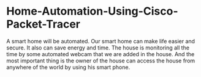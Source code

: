 # Home-Automation-Using-Cisco-Packet-Tracer

A smart home will be automated. Our smart home can make life easier and secure. It also can save energy and time. The house is monitoring all the time by some automated webcam that we are added in the house. And the most important thing is the owner of the house can access the house from anywhere of the world by using his smart phone.
